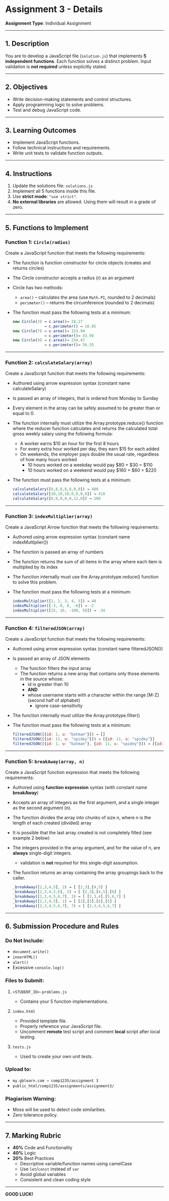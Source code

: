 # Assignment 3 - Details

**Assignment Type**: Individual Assignment

---

## 1. Description

You are to develop a JavaScript file (`solution.js`) that implements **5 independent functions**. Each function solves a distinct problem. Input validation is **not required** unless explicitly stated.

---

## 2. Objectives

* Write decision-making statements and control structures.
* Apply programming logic to solve problems.
* Test and debug JavaScript code.

---

## 3. Learning Outcomes

* Implement JavaScript functions.
* Follow technical instructions and requirements.
* Write unit tests to validate function outputs.

---

## 4. Instructions

1. Update the solutions file: `solutions.js`
2. Implement all 5 functions inside this file.
3. Use **strict mode**: `"use strict"`.
5. **No external libraries** are allowed. Using them will result in a grade of zero.

---

## 5. Functions to Implement

### Function 1: `Circle(radius)`
Create a JavaScript function that meets the following requirements:

* The function is function constructor for circle objects (creates and returns circles)
* The Circle constructor accepts a radius (r) as an argument
* Circle has two methods:

  * `area()` – calculates the area (use `Math.PI`, rounded to 2 decimals)
  * `perimeter()` – returns the circumference (rounded to 2 decimals)

* The function must pass the following tests at a minimum:

  ```javascript
  new Circle(3) → c.area()→ 28.27
                → c.perimeter() → 18.85
  new Circle(7) → c.area()→ 153.94
                → c.perimeter()→ 43.98
  new Circle(9) → c.area()→ 254.47
                → c.perimeter()→ 56.55
  ```

---

### Function 2: `calculateSalary(array)`
Create a JavaScript function that meets the following requirements:
* Authored using arrow expression syntax (constant name calculateSalary)
* Is passed an array of integers, that is ordered from Monday to Sunday
* Every element in the array can be safely assumed to be greater than or equal to 0.
* The function internally must utilize the Array.prototype.reduce() function where the reducer function calculates and returns the calculated total gross weekly salary using the following formula:
  * A worker earns $10 an hour for the first 8 hours
  * For every extra hour worked per day, they earn $15 for each added
  * On weekends, the employer pays double the usual rate, regardless of how many hours worked
    * 10 hours worked on a weekday would pay $80 + $30 = $110
    * 10 hours worked on a weekend would pay $160 + $60 = $220
* The function must pass the following tests at a minimum:

  ```javascript
  calculateSalary([8,8,8,8,8,0,0]) → 400
  calculateSalary([10,10,10,0,8,0,0]) → 410
  calculateSalary([0,0,0,0,0,12,0]) → 280
  ```

---

### Function 3: `indexMultiplier(array)`
Create a JavaScript Arrow function that meets the following requirements:

* Authored using arrow expression syntax (constant name indexMultiplier())
* The function is passed an array of numbers
* The function returns the sum of all items in the array where each item is multiplied by its index
* The function internally must use the Array.prototype.reduce() function to solve this problem.
* The function must pass the following tests at a minimum:

  ```javascript
  indexMultiplier([1, 2, 3, 4, 5]) → 40
  indexMultiplier([-3, 0, 8, -6]) → -2
  indexMultiplier([15, 16, -100, 50]) → -34
  ```

---

### Function 4: `filteredJSON(array)`

Create a JavaScript function that meets the following requirements:
* Authored using arrow expression syntax (constant name filteredJSON())
* Is passed an array of JSON elements
  * The function filters the input array
  * The function returns a new array that contains only those elements in the source whose:
    * id is greater than 10
    * **AND**
    * whose username starts with a character within the range [M-Z] (second half of alphabet)
      * ignore case-sensitivity
* The function internally must utilize the Array.prototype.filter()
* The function must pass the following tests at a minimum:

  ```javascript
  filteredJSON([{id: 1, u: "batman"}]) → []
  filteredJSON([{id: 11, u: "spidey"}]) → [{id: 11, u: "spidey"}]
  filteredJSON([{id: 1, u: "batman"}, {id: 11, u: "spidey"}]) → [{id: 11, u: "spidey"}]
  ```

---

### Function 5: `breakAway(array, n)`

Create a JavaScript function expression that meets the following requirements:
* Authored using **function expression** syntax (with constant name **breakAway**)
* Accepts an array of integers as the first argument, and a single integer as the second argument (n).
* The function divides the array into chunks of size n, where n is the length of each created (divided) array
* It is possible that the last array created is not completely filled (see example 2 below)
* The integers provided in the array argument, and for the value of n, are **always** single-digit integers.
  * validation is **not** required for this single-digit assumption.
* The function returns an array containing the array groupings back to the caller.

  ```javascript
  _breakAway([2,3,4,5], 2) → [ [2,3],[4,5] ]
  _breakAway([2,3,4,5,6], 2) → [ [2,3],[4,5],[6] ]
  _breakAway([2,3,4,5,6,7], 3) → [ [2,3,4],[5,6,7] ]
  _breakAway([2,3,4,5], 1) → [ [2],[3],[4],[5] ]
  _breakAway([2,3,4,5,6,7], 7) → [ [2,3,4,5,6,7] ]
  ```

---

## 6. Submission Procedure and Rules

### Do Not Include:

* `document.write()`
* `innerHTML()`
* `alert()`
* Excessive `console.log()`

### Files to Submit:

1. `<STUDENT_ID>-problems.js`

   * Contains your 5 function implementations.
2. `index.html`

   * Provided template file.
   * Properly reference your JavaScript file.
   * Uncomment **remote** test script and comment **local** script after local testing.
3. `tests.js`

   * Used to create your own unit tests.

### Upload to:

* `my.gblearn.com → comp1235/assignment 3`
* `public_html/comp1235/assignments/assignment3/`

### Plagiarism Warning:

* Moss will be used to detect code similarities.
* Zero tolerance policy.

---

## 7. Marking Rubric

* **40%** Code and Functionality
* **40%** Logic
* **20%** Best Practices
  * Descriptive variable/function names using camelCase
  * Use `let`/`const` instead of `var`
  * Avoid global variables
  * Consistent and clean coding style

---

**GOOD LUCK!**
